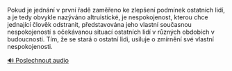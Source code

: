 
Pokud je jednání v první řadě zaměřeno ke zlepšení podmínek ostatních lidí, a je tedy obvykle nazýváno altruistické, je nespokojenost, kterou chce jednající člověk odstranit, představována jeho vlastní současnou nespokojeností s očekávanou situací ostatních lidí v různých obdobích v budoucnosti. Tím, že se stará o ostatní lidi, usiluje o zmírnění své vlastní nespokojenosti.

[🔊 Poslechnout audio](/data/7-paragraphs/audio/chapter_92/para_004-Pokud-je-jednn-v-prvn-ad-zameno-ke-zlepen.mp3)

